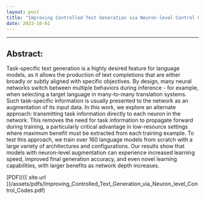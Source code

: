 ```yaml
---
layout: post
title: "Improving Controlled Text Generation via Neuron-level Control Codes"
date: 2023-10-01
---
```


---

## Abstract:

Task-specific text generation is a highly desired feature for language models, as it allows the production of text completions that are either broadly or subtly aligned with specific objectives. By design, many neural networks switch between multiple behaviors during inference - for example, when selecting a target language in many-to-many translation systems. Such task-specific information is usually presented to the network as an augmentation of its input data. In this work, we explore an alternate approach: transmitting task information directly to each neuron in the network. This removes the need for task information to propagate forward during training, a particularly critical advantage in low-resource settings where maximum benefit must be extracted from each training example. To test this approach, we train over 160 language models from scratch with a large variety of architectures and configurations. Our results show that models with neuron-level augmentation can experience increased learning speed, improved final generation accuracy, and even novel learning capabilities, with larger benefits as network depth increases.

[PDF]({{ site.url }}/assets/pdfs/Improving_Controlled_Text_Generation_via_Neuron_level_Control_Codes.pdf)